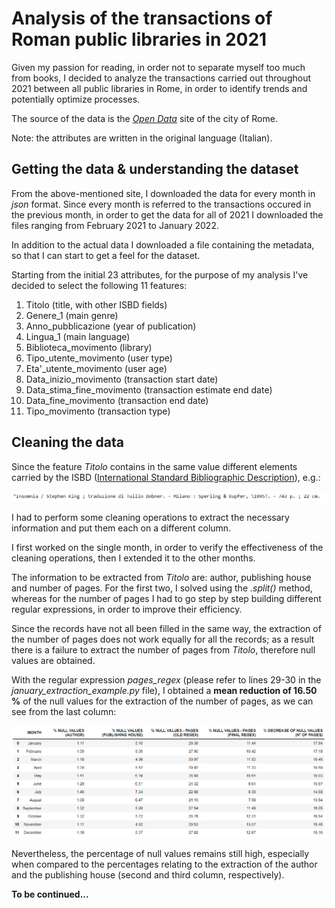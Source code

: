 # Analysis of the transactions of Roman public libraries in 2021
Given my passion for reading, in order not to separate myself too much from books, I decided to analyze the transactions carried out
throughout 2021 between all public libraries in Rome, in order to identify trends and potentially optimize processes.

The source of the data is the [_Open Data_](https://dati.comune.roma.it/catalog/dataset/d146) site of the city of Rome.

Note: the attributes are written in the original language (Italian).

## Getting the data & understanding the dataset
From the above-mentioned site, I downloaded the data for every month in _json_ format. Since every month is referred to the transactions occured in the previous month, in order to get the data for all of 2021 I downloaded the files ranging from February 2021 to January 2022.

In addition to the actual data I downloaded a file containing the metadata, so that I can start to get a feel for the dataset.

Starting from the initial 23 attributes, for the purpose of my analysis I've decided to select the following 11 features:
1) Titolo (title, with other ISBD fields)
2) Genere_1 (main genre)
3) Anno_pubblicazione (year of publication)
4) Lingua_1 (main language)
5) Biblioteca_movimento (library)
6) Tipo_utente_movimento (user type)
7) Eta'_utente_movimento (user age)
8) Data_inizio_movimento (transaction start date)
9) Data_stima_fine_movimento (transaction estimate end date)
10) Data_fine_movimento (transaction end date)
11) Tipo_movimento (transaction type)

## Cleaning the data
Since the feature _Titolo_ contains in the same value different elements carried by the ISBD ([International Standard Bibliographic Description](https://en.wikipedia.org/wiki/International_Standard_Bibliographic_Description)), e.g.: 

![](/ISBD.png)

I had to perform some cleaning operations to extract the necessary information and put them each on a different column. 

I first worked on the single month, in order to verify the effectiveness of the cleaning operations, then I extended it to the other months.

The information to be extracted from _Titolo_ are: author, publishing house and number of pages. For the first two, I solved using the _.split()_ method,
whereas for the number of pages I had to go step by step building different regular expressions, in order to improve their efficiency.

Since the records have not all been filled in the same way, the extraction of the number of pages does not work equally for all the records; 
as a result there is a failure to extract the number of pages from _Titolo_, therefore null values are obtained.

With the regular expression _pages_regex_ (please refer to lines 29-30 in the _january_extraction_example.py_ file), I obtained a __mean reduction of 16.50 %__ of the null values for the extraction of the number of pages, as we can see from the last column:

![](/decrease_percentage.png)

Nevertheless, the percentage of null values remains still high, especially when compared to the percentages relating to the extraction of the author and the publishing house (second and third column, respectively). 

__To be continued...__
